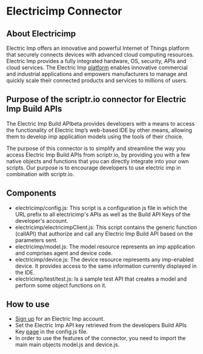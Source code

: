 # Electricimp Connector

## About Electricimp
Electric Imp offers an innovative and powerful Internet of Things platform that securely connects devices with advanced cloud computing resources. Electric Imp provides a fully integrated hardware, OS, security, APIs and cloud services. The Electric Imp [platform](https://electricimp.com/platform/) enables innovative commercial and industrial applications and empowers manufacturers to manage and quickly scale their connected products and services to millions of users.

## Purpose of the scriptr.io connector for Electric Imp Build APIs
The Electric Imp Build APIbeta provides developers with a means to access the functionality of Electric Imp’s web-based IDE by other means, allowing them to develop imp application models using the tools of their choice.

The purpose of this connector is to simplify and streamline the way you access Electric Imp Build APIs from scriptr.io, by providing you with a few native objects and functions that you can directly integrate into your own scripts. Our purpose is to encourage developers to use electric imp in combination with scriptr.io.

## Components
- electricimp/config.js: This script is a configuration js file in which the URL prefix to all electricimp's APIs as well as the Build API Keys of the developer's account.
- electricimp/electricimpClient.js: This script contains the generic function (callAPI) that authorize and call any Electric Imp Build API based on the parameters sent.
- electricimp/model.js: The model resource represents an imp application and comprises agent and device code. 
- electricimp/device.js: The device resource represents any imp-enabled device. It provides access to the same information currently displayed in the IDE.
- electricimp/test/test.js: Is a sample test API that creates a model and perform some object functions on it.

## How to use
- [Sign up](https://ide.electricimp.com/login) for an Electric Imp account.
- Set the Electric Imp API key retrieved from the developers Build APIs Key [page](https://ide.electricimp.com/ide/) in the config.js file.
- In order to use the features of the connector, you need to import the main main objects model.js and device.js.

